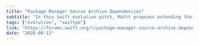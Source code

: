 ```yaml
---
title: "Package Manager Source Archive Dependencies"
subtitle: "In this Swift evolution pitch, Mattt proposes extending the Swift Package Manager to add support for non-binary source dependencies. As Mattt outlines, this proposal is part of the necessary groundwork required to achieve the overall goal of creating a Swift package registry service."
tags: ["evolution", "swiftpm"]
link: "https://forums.swift.org/t/package-manager-source-archive-dependencies/38626"
date: "2020-08-13"
---
```

